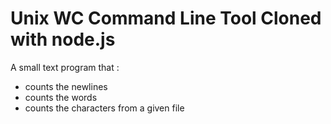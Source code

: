 # Unix WC Command Line Tool Cloned with node.js

A small text program that :

* counts the newlines
* counts the words
* counts the characters from a given file
